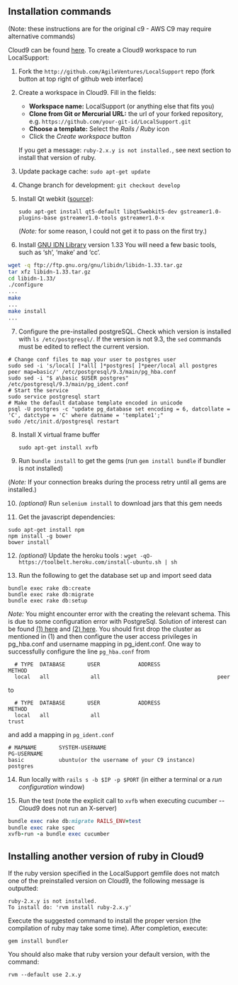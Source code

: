 ## Installation commands

(Note: these instructions are for the original c9 - AWS C9 may require alternative commands)

Cloud9 can be found [here](https://c9.io/). To create a Cloud9 workspace to run LocalSupport:

1. Fork the `http://github.com/AgileVentures/LocalSupport` repo (fork button at top right of github web interface)
2. Create a workspace in Cloud9. Fill in the fields:
    - **Workspace name:** LocalSupport (or anything else that fits you)
    - **Clone from Git or Mercurial URL:** the url of your forked repository, e.g. `https://github.com/your-git-id/LocalSupport.git`
    - **Choose a template:** Select the *Rails / Ruby* icon
    - Click the *Create workspace* button

   If you get a message: `ruby-2.x.y is not installed.`, see next section to install that version of ruby.

3. Update package cache: `sudo apt-get update`


4. Change branch for development: `git checkout develop`


5. Install Qt webkit ([source](https://github.com/thoughtbot/capybara-webkit/wiki/Installing-Qt-and-compiling-capybara-webkit)):

    `sudo apt-get install qt5-default libqt5webkit5-dev gstreamer1.0-plugins-base gstreamer1.0-tools gstreamer1.0-x`

    (*Note:* for some reason, I could not get it to pass on the first try.)

6. Install [GNU IDN Library](http://www.gnu.org/software/libidn/#downloading) version 1.33
  You will need a few basic tools, such as ‘sh’, ‘make’ and ‘cc’.
  ```bash
  wget -q ftp://ftp.gnu.org/gnu/libidn/libidn-1.33.tar.gz
  tar xfz libidn-1.33.tar.gz
  cd libidn-1.33/
  ./configure
  ...
  make
  ...
  make install
  ...
  ```

7. Configure the pre-installed postgreSQL. Check which version is installed with `ls /etc/postgresql/`. If the version is not 9.3, the `sed` commands must be edited to reflect the current version.

```Shell
# Change conf files to map your user to postgres user
sudo sed -i 's/local[ ]*all[ ]*postgres[ ]*peer/local all postgres peer map=basic/' /etc/postgresql/9.3/main/pg_hba.conf
sudo sed -i "$ a\basic $USER postgres" /etc/postgresql/9.3/main/pg_ident.conf
# Start the service
sudo service postgresql start
# Make the default database template encoded in unicode
psql -U postgres -c "update pg_database set encoding = 6, datcollate = 'C', datctype = 'C' where datname = 'template1';"
sudo /etc/init.d/postgresql restart
```

8. Install X virtual frame buffer

    `sudo apt-get install xvfb`

9. Run `bundle install` to get the gems (run `gem install bundle` if bundler is not installed)

 (*Note:* If your connection breaks during the process retry until all gems are installed.)

10. *(optional)* Run `selenium install` to download jars that this gem needs

11. Get the javascript dependencies:

```Shell
sudo apt-get install npm
npm install -g bower
bower install
```

12. *(optional)* Update the heroku tools : `wget -qO- https://toolbelt.heroku.com/install-ubuntu.sh | sh`

13. Run the following to get the database set up and import seed data

```Shell
bundle exec rake db:create
bundle exec rake db:migrate
bundle exec rake db:setup
```

*Note:*  You might encounter error with the creating the relevant schema. This is due to some configuration error with PostgreSql. Solution of interest can be found [(1) here](PostgreSQL-problems-in-Debian.md) and [(2) here](issues.md#peer-authentication-fails-for-user-postgres). You should first drop the cluster as mentioned in (1) and then configure the user access privileges in pg_hba.conf and username mapping in pg_ident.conf. One way to successfully configure the line `pg_hba.conf` from

```
  # TYPE  DATABASE       USER            ADDRESS                 METHOD
  local   all             all                                     peer
```
to

```
  # TYPE  DATABASE       USER            ADDRESS                 METHOD
  local   all             all                                     trust
```
and add a mapping in `pg_ident.conf`
```
# MAPNAME       SYSTEM-USERNAME                                         PG-USERNAME
basic           ubuntu(or the username of your C9 instance)             postgres
```

14. Run locally with `rails s -b $IP -p $PORT` (in either a terminal or a *run configuration* window)

15. Run the test (note the explicit call to `xvfb` when executing cucumber -- Cloud9 does not run an X-server)

```ruby
bundle exec rake db:migrate RAILS_ENV=test
bundle exec rake spec
xvfb-run -a bundle exec cucumber
```

## Installing another version of ruby in Cloud9

If the ruby version specified in the LocalSupport gemfile does not match one of the preinstalled version on Cloud9, the following message is outputted:

```
ruby-2.x.y is not installed.
To install do: 'rvm install ruby-2.x.y'
```

Execute the suggested command to install the proper version (the compilation of ruby may take some time). After completion, execute:

`gem install bundler`

You should also make that ruby version your default version, with the command:

`rvm --default use 2.x.y`

